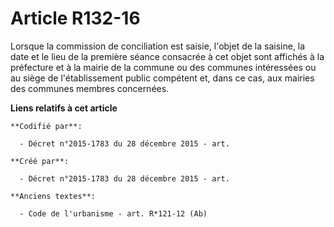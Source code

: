 # Article R132-16

Lorsque la commission de conciliation est saisie, l'objet de la saisine, la date et le lieu de la première séance consacrée à
cet objet sont affichés à la préfecture et à la mairie de la commune ou des communes intéressées ou au siège de
l'établissement public compétent et, dans ce cas, aux mairies des communes membres concernées.

**Liens relatifs à cet article**

	**Codifié par**:

	  - Décret n°2015-1783 du 28 décembre 2015 - art.

	**Créé par**:

	  - Décret n°2015-1783 du 28 décembre 2015 - art.

	**Anciens textes**:

	  - Code de l'urbanisme - art. R*121-12 (Ab)
